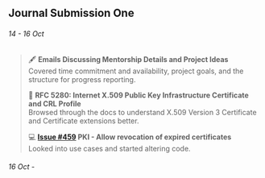 ## Journal Submission One 

###### 14 - 16 Oct
 
> 🖋️ **Emails Discussing Mentorship Details and Project Ideas**  
> Covered time commitment and availability, project goals, and the structure for progress reporting.
>
> 📖 **RFC 5280: Internet X.509 Public Key Infrastructure Certificate and CRL Profile**  
> Browsed through the docs to understand X.509 Version 3 Certificate and Certificate extensions better.
> 
> 💻 **[Issue #459](https://github.com/openbao/openbao/issues/459) PKI - Allow revocation of expired certificates**  
> Looked into use cases and started altering code.

###### 16 Oct - 
 


